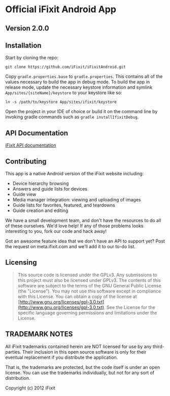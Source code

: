 Official iFixit Android App
===========================

## Version 2.0.0


## Installation

Start by cloning the repo:

    git clone https://github.com/iFixit/iFixitAndroid.git

Copy `gradle.properties.base` to `gradle.properties`. This contains all of the
values necessary to build the app in debug mode. To build the app in release
mode, update the necessary keystore information and symlink
`App/sites/{siteName}/keystore` to your keystore like so:

    ln -s /path/to/keystore App/sites/ifixit/keystore

Open the project in your IDE of choice or build it on the command line by
invoking gradle commands such as `gradle installIfixitDebug`.

## API Documentation

[iFixit API documentation](https://www.ifixit.com/api/2.0/docs)

## Contributing

This app is a native Android version of the iFixit website including:

*   Device hierarchy browsing
*   Answers and guide lists for devices
*   Guide view
*   Media manager integration: viewing and uploading of images
*   Guide lists for favorites, featured, and teardowns
*   Guide creation and editing

We have a small development team, and don't have the resources to do all of these
ourselves. We'd love help! If any of those problems looks interesting to you,
fork our code and hack away!

Got an awesome feature idea that we don't have an API to support yet? Post the
request on meta.ifixit.com and we'll add it to our to-do list.

## Licensing

>    This source code is licensed under the GPLv3.
>    Any submissions to this project must also be licensed under GPLv3.
>    The contents of this software are subject to the terms of the GNU General Public License (the "License").
>    You may not use this software except in compliance with this License.
>    You can obtain a copy of the license at [http://www.gnu.org/licenses/gpl-3.0.txt](http://www.gnu.org/licenses/gpl-3.0.txt).
>    See the License for the specific language governing permissions and limitations under the License.


## TRADEMARK NOTES

All iFixit trademarks contained herein are NOT licensed for use by any third-parties.
Their inclusion in this open source software is only for their eventual replacement if
you distribute the application.

That is, the trademarks are protected, but the code itself is under an open license. You
can use the trademarks individually, but not for any sort of distribution.

Copyright (c) 2012 iFixit


